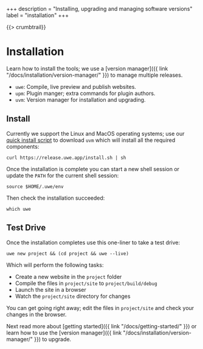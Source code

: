 +++
description = "Installing, upgrading and managing software versions"
label = "installation"
+++

{{> crumbtrail}}

# Installation

Learn how to install the tools; we use a [version manager]({{ link "/docs/installation/version-manager/" }}) to manage multiple releases.

* `uwe`: Compile, live preview and publish websites.
* `upm`: Plugin manger; extra commands for plugin authors.
* `uvm`: Version manager for installation and upgrading.

## Install

Currently we support the Linux and MacOS operating systems; use our [quick install script](https://release.uwe.app/install.sh) to download `uvm` which will install all the required components:

```text
curl https://release.uwe.app/install.sh | sh
```

Once the installation is complete you can start a new shell session or update the `PATH` for the current shell session:

```text
source $HOME/.uwe/env
```

Then check the installation succeeded:

```text
which uwe
```

## Test Drive

Once the installation completes use this one-liner to take a test drive:

```text
uwe new project && (cd project && uwe --live)
```

Which will perform the following tasks:

* Create a new website in the `project` folder
* Compile the files in `project/site` to `project/build/debug`
* Launch the site in a browser
* Watch the `project/site` directory for changes

You can get going right away; edit the files in `project/site` and check your changes in the browser.

Next read more about [getting started]({{ link "/docs/getting-started/" }}) or learn how to use the [version manager]({{ link "/docs/installation/version-manager/" }}) to upgrade.

